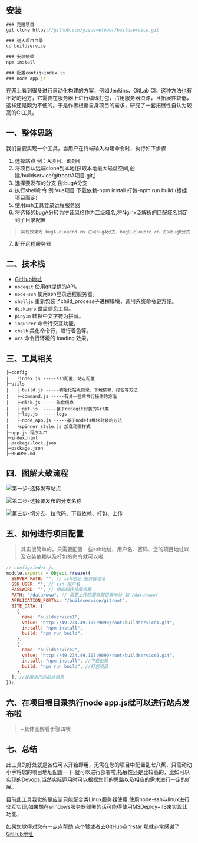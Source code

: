 ## 安装
```JavaScript
### 克隆项目
git clone https://github.com/yzydeveloper/buildservice.git

### 进入项目目录
cd buildservice

### 安装依赖
npm install

### 配置config>index.js
### node app.js
```
在网上看到很多进行自动化构建的方案，例如Jenkins、GitLab CI。这种方法也有不好的地方，它需要在服务器上进行编译打包，占用服务器资源，且拓展性较低，这样还是颇为不便的。于是作者根据自身项目的需求，研究了一套拓展性自认为较高的CI工具。
## 一、整体思路
我们需要实现一个工具，当用户在终端输入构建命令时，执行如下步骤
1. 选择站点 例：A项目、B项目
2. 将项目从远端clone到本地(获取本地最大磁盘空间,创建/buildservice/gitroot/A项目.git,)
3. 选择要发布的分支 例:bugA分支
4. 执行shell命令 例:Vue项目 下载依赖-npm install 打包-npm run build (根据项目而定)
5. 使用ssh工具登录远程服务器
6. 将选择的bugA分转为拼音风格作为二级域名,将Nginx泛解析的匹配域名绑定到子目录配置
> `实现效果为 bugA.cloudrd.cn 访问bugA分支、bugB.cloudrd.cn 访问bugB分支`
7. 断开远程服务器
## 二、技术栈 
- [GitHub地址](https://github.com/yzydeveloper/buildservice/)
- `nodegit` 使用git提供的API。
- `node-ssh` 使用ssh登录远程服务器。
- `shelljs` 重新包装了child_process子进程模块，调用系统命令更方便。
- `diskinfo` 磁盘信息工具。
- `pinyin` 转换中文字符为拼音。
- `inquirer` 命令行交互功能。
- `chalk` 美化命令行，进行着色等。
- `ora` 命令行环境的 loading 效果。
## 三、工具相关
```
├─config
|   └index.js -----ssh配置、站点配置
├─utils
|   ├─build.js -----初始化站点目录、下载依赖、打包等方法
|   ├─command.js -----有关一些命令行操作的方法
|   ├─disk.js -----磁盘信息
|   ├─git.js  -----基于nodegit封装的Git类
|   ├─log.js  -----logs
|   ├─node_app.js -----基于nodefs模块封装的方法
|   └spinner_style.js 加载动画样式
├─app.js 程序入口
├─index.html
├─package-lock.json
├─package.json
├─README.md
```
## 四、图解大致流程
![第一步-选择发布站点](https://p6-juejin.byteimg.com/tos-cn-i-k3u1fbpfcp/557d86ddb9c14786b435d576bdc7d5c8~tplv-k3u1fbpfcp-watermark.image)

![第二步-选择要发布的分支名称](https://p1-juejin.byteimg.com/tos-cn-i-k3u1fbpfcp/456c7f2af403464792bffb77235244b3~tplv-k3u1fbpfcp-watermark.image)

![第三步-切分支、拉代码、下载依赖、打包、上传](https://p6-juejin.byteimg.com/tos-cn-i-k3u1fbpfcp/1317415ea6ef4c7e80dfc2c946a12199~tplv-k3u1fbpfcp-watermark.image)
## 五、如何进行项目配置
>其实很简单的，只需要配置一些ssh地址、用户名、密码、您的项目地址以及安装依赖以及打包的命令就可以啦
```JavaScript
// config>index.js
module.exports = Object.freeze({
  SERVER_PATH: "", // ssh地址 服务器地址
  SSH_USER: "", // ssh 用户名
  PASSWORD: "", // 用密码连接服务器
  PATH: "/data/www", // 需要上传的服务器目录地址 如 /data/www/
  APPLICATION_PORTAL: "/buildservice/gitroot",
  SITE_DATA: [
    {
      name: "buildservice1",
      value: "http://49.234.49.103:9090/root/buildservice1.git",
      install: "npm install",
      build: "npm run build",
    },
    {
      name: "buildservice2",
      value: "http://49.234.49.103:9090/root/buildservice2.git",
      install: "npm install", //下载依赖
      build: "npm run build", //打包项目
    },
  ], //设置自己的站点信息
});
```
## 六、在项目根目录执行node app.js就可以进行站点发布啦
>~具体图解看步骤四噢
## 七、总结
此工具的好处就是各位可以开箱即用，无需在您的项目中配置乱七八蕉，只需动动小手将您的项目地址配置一下,就可以进行部署啦,拓展性还是比较高的，比如可以实现的Devops,当然实际运用时可以根据您们的思路以及相应的需求进行一定的扩展。

目前此工具我觉的是应该只能配合类Linux服务器使用,使用node-ssh与linux进行交互实现,如果想在windows服务器部署的话可能得使用MSDeploy+IIS来实现此功能。

如果您觉得对您有一点点帮助 点个赞或者去GitHub点个star 那就非常感谢了 [GitHub地址](https://github.com/yzydeveloper/buildservice/)
